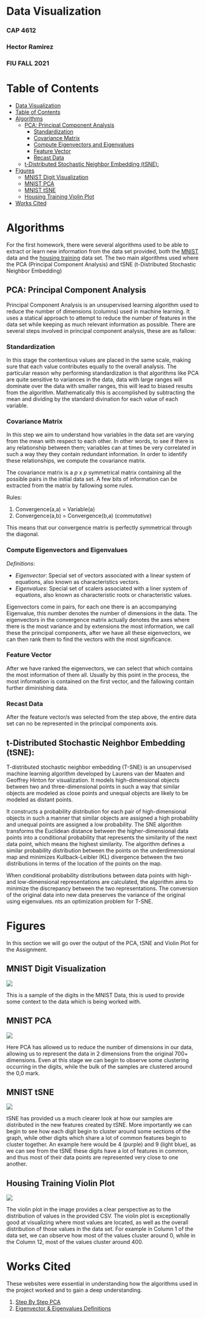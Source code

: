 # Data Visualization 
<h3> CAP 4612 </h3>
<h3> Hector Ramirez </h3>
<h3> FIU FALL 2021 </h3>

<div style="page-break-after: always;"></div>

# Table of Contents
- [Data Visualization](#data-visualization)
- [Table of Contents](#table-of-contents)
- [Algorithms](#algorithms)
  - [PCA: Principal Component Analysis](#pca-principal-component-analysis)
    - [Standardization](#standardization)
    - [Covariance Matrix](#covariance-matrix)
    - [Compute Eigenvectors and Eigenvalues](#compute-eigenvectors-and-eigenvalues)
    - [Feature Vector](#feature-vector)
    - [Recast Data](#recast-data)
  - [t-Distributed Stochastic Neighbor Embedding (tSNE):](#t-distributed-stochastic-neighbor-embedding-tsne)
- [Figures](#figures)
  - [MNIST Digit Visualization](#mnist-digit-visualization)
  - [MNIST PCA](#mnist-pca)
  - [MNIST tSNE](#mnist-tsne)
  - [Housing Training Violin Plot](#housing-training-violin-plot)
- [Works Cited](#works-cited)

<div style="page-break-after: always;"></div>

# Algorithms 

For the first homework, there were several algorithms used to be able to extract or learn new information from the data set provided, both the [MNIST](https://en.wikipedia.org/wiki/MNIST_database) data and the [housing training](https://fiu.instructure.com/courses/109798/files/18124455?wrap=1) data set. The two main algorithms used where the PCA (Principal Component Analysis) and tSNE (t-Distributed Stochastic Neighbor Embedding) 

## PCA: Principal Component Analysis 

Principal Component Analysis is an unsupervised learning algorithm used to reduce the number of dimensions (columns) used in machine learning. It uses a statical approach to attempt to reduce the number of features in the data set while keeping as much relevant information as possible. There are several steps involved in principal component analysis, these are as fallow: 

### Standardization

In this stage the contentious values are placed in the same scale, making sure that each value contributes equally to the overall analysis. The particular reason why performing standardization is that algorithms like PCA are quite sensitive to variances in the data, data with large ranges will dominate over the data with smaller ranges, this will lead to biased results from the algorithm. Mathematically this is accomplished by subtracting the mean and dividing by the standard divination for each value of each variable. 

### Covariance Matrix

In this step we aim to understand how variables in the data set are varying from the mean with respect to each other. In other words, to see if there is any relationship between them; variables can at times be very correlated in such a way they they contain redundant information. In order to identify these relationships, we compute the covariance matrix. 

The covariance matrix is a *p* x *p* symmetrical matrix containing all the possible pairs in the initial data set. A few bits of information can be extracted from the matrix by fallowing some rules. 

Rules:
1. Convergence(a,a) = Variable(a)
2. Convergence(a,b) = Convergence(b,a) (*commutative*)

This means that our convergence matrix is perfectly symmetrical through the diagonal. 

### Compute Eigenvectors and Eigenvalues

_Definitions_: 
- _Eigenvector_: Special set of vectors associated with a linear system of equations, also known as characteristics vectors.  
- _Eigenvalues_: Special set of scalers associated with a liner system of equations, also known as characteristic roots or characteristic values. 

Eigenvectors come in pairs, for each one there is an accompanying Eigenvalue, this number denotes the number of dimensions in the data. The eigenvectors in the convergence matrix actually denotes the axes where there is the most variance and by extensions the most information,  we call these the principal components, after we have all these eigenvectors, we can then rank them to find the vectors with the most significance. 

### Feature Vector

After we have ranked the eigenvectors, we can select that which contains the most information of them all. Usually by this point in the process, the most information is contained on the first vector, and the fallowing contain further diminishing data. 

### Recast Data

After the feature vector/s was selected from the step above, the entire data set can no be represented in the principal components axis. 

<div style="page-break-after: always;"></div>

## t-Distributed Stochastic Neighbor Embedding (tSNE): 

T-distributed stochastic neighbor embedding (T-SNE) is an unsupervised machine learning algorithm developed by Laurens van der Maaten and Geoffrey Hinton for visualization. It models high-dimensional objects between two and three-dimensional points in such a way that similar objects are modeled as close points and unequal objects are likely to be modeled as distant points. 

It constructs a probability distribution for each pair of high-dimensional objects in such a manner that similar objects are assigned a high probability and unequal points are assigned a low probability. The SNE algorithm transforms the Euclidean distance between the higher-dimensional data points into a conditional probability that represents the similarity of the next data point, which means the highest similarity. The algorithm defines a similar probability distribution between the points on the underdimensional map and minimizes Kullback-Leibler (KL) divergence between the two distributions in terms of the location of the points on the map.

When conditional probability distributions between data points with high- and low-dimensional representations are calculated, the algorithm aims to minimize the discrepancy between the two representations. The conversion of the original data into new data preserves the variance of the original using eigenvalues. nts an optimization problem for T-SNE.

<div style="page-break-after: always;"></div>

# Figures 

In this section we will go over the output of the PCA, tSNE and Violin Plot for the Assignment. 

## MNIST Digit Visualization
<img src="./digits.png" />

This is a sample of the digits in the MNIST Data, this is used to provide some context to the data which is being worked with. 

<div style="page-break-after: always;"></div>


## MNIST PCA

<img src="./PCA.png" />

Here PCA has allowed us to reduce the number of dimensions in our data, allowing us to represent the data in 2 dimensions from the original 700+ dimensions. Even at this stage we can begin to observe some clustering occurring in the digits, while the bulk of the samples are clustered around the 0,0 mark. 

<div style="page-break-after: always;"></div>

## MNIST tSNE

<img src="./tSNE.png" />

tSNE has provided us a much clearer look at how our samples are distributed in the new features created by tSNE. More importantly we can begin to see how each digit begin to cluster around some sections of the graph, while other digits which share a lot of common features begin to cluster together. An example here would be 4 (purple)  and 9 (light blue), as we can see from the tSNE these digits have a lot of features in common, and thus most of their data points are represented very close to one another. 

<div style="page-break-after: always;"></div>

## Housing Training Violin Plot

<img src="./violin-plot.png" />

The violin plot in the image provides a clear perspective as to the distribution of values in the provided CSV. The violin plot is exceptionally good at visualizing where most values are located, as well as the overall distribution of those values in the data set. For example in Column 1 of the data set, we can observe how most of the values cluster around 0, while in the Column 12, most of the values cluster around 400. 


<div style="page-break-after: always;"></div>

# Works Cited

These websites were essential in understanding how the algorithms used in the project worked and to gain a deep understanding. 

1. [Step By Step PCA](https://builtin.com/data-science/step-step-explanation-principal-component-analysis)
2. [Eigenvector & Eigenvalues Definitions](https://www.google.com/url?sa=t&rct=j&q=&esrc=s&source=web&cd=&cad=rja&uact=8&ved=2ahUKEwicuIPyufDyAhXPSzABHWbLDAsQFnoECA8QAw&url=https%3A%2F%2Fmathworld.wolfram.com%2FEigenvector.html&usg=AOvVaw1d1iN4NCLrk3Rp4M1hGLqS)